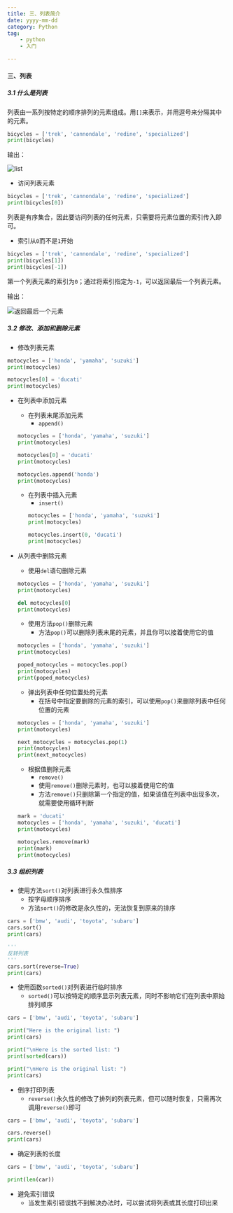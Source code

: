 ```yaml
---
title: 三、列表简介
date: yyyy-mm-dd
category: Python
tag:
    - python
    - 入门

---
```


#### 三、列表

##### 3.1 什么是列表

列表由一系列按特定的顺序排列的元素组成。用`[]`来表示，并用逗号来分隔其中的元素。

```python
bicycles = ['trek', 'cannondale', 'redine', 'specialized']
print(bicycles)
```

<!--more-->

输出：

![list](http://ww1.sinaimg.cn/large/9c62a0cfly1g45a9naj3rj20r801kglq.jpg)

- 访问列表元素

```python
bicycles = ['trek', 'cannondale', 'redine', 'specialized']
print(bicycles[0])
```

列表是有序集合，因此要访问列表的任何元素，只需要将元素位置的索引传入即可。

- 索引从`0`而不是`1`开始

```python
bicycles = ['trek', 'cannondale', 'redine', 'specialized']
print(bicycles[1])
print(bicycles[-1])
```

第一个列表元素的索引为`0`；通过将索引指定为`-1`，可以返回最后一个列表元素。

输出：

![返回最后一个元素](http://ww1.sinaimg.cn/large/9c62a0cfly1g45ahs7wajj20r801odfp.jpg)

##### 3.2 修改、添加和删除元素

- 修改列表元素

```python
motocycles = ['honda', 'yamaha', 'suzuki']
print(motocycles)

motocycles[0] = 'ducati'
print(motocycles)
```

- 在列表中添加元素

    - 在列表末尾添加元素
        - `append()`
    ```python
    motocycles = ['honda', 'yamaha', 'suzuki']
    print(motocycles)

    motocycles[0] = 'ducati'
    print(motocycles)

    motocycles.append('honda')
    print(motocycles)
    ```
    - 在列表中插入元素
        - `insert()`
        ```python
        motocycles = ['honda', 'yamaha', 'suzuki']
        print(motocycles)
        
        motocycles.insert(0, 'ducati')
        print(motocycles)
        ```
- 从列表中删除元素

    -  使用`del`语句删除元素
    ```python
    motocycles = ['honda', 'yamaha', 'suzuki']
    print(motocycles)
    
    del motocycles[0]
    print(motocycles)
    ```
    - 使用方法`pop()`删除元素
        - 方法`pop()`可以删除列表末尾的元素，并且你可以接着使用它的值
    ```python
    motocycles = ['honda', 'yamaha', 'suzuki']
    print(motocycles)
    
    poped_motocycles = motocycles.pop()
    print(motocycles)
    print(poped_motocycles)
    ```
    - 弹出列表中任何位置处的元素
        - 在括号中指定要删除的元素的索引，可以使用`pop()`来删除列表中任何位置的元素
    ```python
    motocycles = ['honda', 'yamaha', 'suzuki']
    print(motocycles)
    
    next_motocycles = motocycles.pop(1)
    print(motocycles)
    print(next_motocycles)
    ```
    - 根据值删除元素
        - `remove()`
        - 使用`remove()`删除元素时，也可以接着使用它的值
        - 方法`remove()`只删除第一个指定的值，如果该值在列表中出现多次，就需要使用循环判断
    ```python
    mark = 'ducati'
    motocycles = ['honda', 'yamaha', 'suzuki', 'ducati']
    print(motocycles)
    
    motocycles.remove(mark)
    print(mark)
    print(motocycles)
    ```

##### 3.3 组织列表

- 使用方法`sort()`对列表进行永久性排序
    - 按字母顺序排序
    - 方法`sort()`的修改是永久性的，无法恢复到原来的排序
```python
cars = ['bmw', 'audi', 'toyota', 'subaru']
cars.sort()
print(cars)

'''
反转列表
'''
cars.sort(reverse=True)
print(cars)

```
    
- 使用函数`sorted()`对列表进行临时排序
    - `sorted()`可以按特定的顺序显示列表元素，同时不影响它们在列表中原始排列顺序
```python
cars = ['bmw', 'audi', 'toyota', 'subaru']

print("Here is the original list: ")
print(cars)

print("\nHere is the sorted list: ")
print(sorted(cars))

print("\nHere is the original list: ")
print(cars)

```
- 倒序打印列表
    - `reverse()`永久性的修改了排列的列表元素，但可以随时恢复，只需再次调用`reverse()`即可
```python
cars = ['bmw', 'audi', 'toyota', 'subaru']

cars.reverse()
print(cars)
```
- 确定列表的长度
```python
cars = ['bmw', 'audi', 'toyota', 'subaru']

print(len(car))
```
- 避免索引错误
    - 当发生索引错误找不到解决办法时，可以尝试将列表或其长度打印出来
